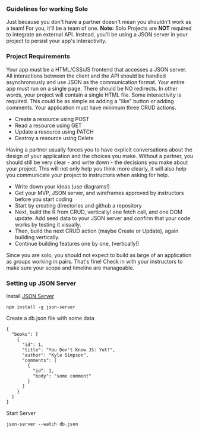 ### Guidelines for working Solo
Just because you don't have a partner doesn't mean you shouldn't work as a team! For you, it'll be a team of one.
**Note:** Solo Projects are **NOT** required to integrate an external API. Instead, you'll be using a JSON server in your project to persist your app's interactivity.
### Project Requirements
Your app must be a HTML/CSS/JS frontend that accesses a JSON server. All interactions between the client and the API should be handled asynchronously and use JSON as the communication format.
Your entire app must run on a single page. There should be NO redirects. In other words, your project will contain a single HTML file.
Some interactivity is required. This could be as simple as adding a "like" button or adding comments.
Your application must have minimum three CRUD actions. 

- Create a resource using POST
- Read a resource using GET
- Update a resource using PATCH
- Destroy a resource using Delete

Having a partner usually forces you to have explicit conversations about the design of your application and the choices you make. Without a partner, you should still be very clear - and write down - the decisions you make about your project. This will not only help you think more clearly, it will also help you communicate your project to instructors when asking for help.

- Write down your ideas (use diagrams!)
- Get your MVP, JSON server, and wireframes approved by instructors before you start coding
- Start by creating directories and github a repository
- Next, build the R from CRUD, vertically! one fetch call, and one DOM update. Add seed data to your JSON server and confirm that your code works by testing it visually.
- Then, build the next CRUD action (maybe Create or Update), again building vertically.
- Continue building features one by one, (vertically!)

Since you are solo, you should not expect to build as large of an application as groups working in pairs. That's fine! Check in with your instructors to make sure your scope and timeline are manageable.
 
### Setting up JSON Server
Install [JSON Server](https://www.npmjs.com/package/json-server)
```
npm install -g json-server
```
Create a db.json file with some data
```
{
  "books": [
    { 
      "id": 1, 
      "title": "You Don't Know JS: Yet!", 
      "author": "Kyle Simpson", 
      "comments": [
        { 
          "id": 1, 
          "body": "some comment"
        }
      ]
    }
  ]
}
```
Start Server
```
json-server --watch db.json
```